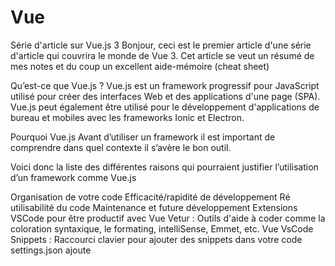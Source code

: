 # Vue

Série d'article sur Vue.js 3
Bonjour, ceci est le premier article d'une série d'article qui couvrira le monde de Vue 3. Cet article se veut un résumé de mes notes et du coup un excellent aide-mémoire (cheat sheet)

Qu’est-ce que Vue.js ?
Vue.js est un framework progressif pour JavaScript utilisé pour créer des interfaces Web et des applications d'une page (SPA). Vue.js peut également être utilisé pour le développement d'applications de bureau et mobiles avec les frameworks Ionic et Electron.

Pourquoi Vue.js
Avant d’utiliser un framework il est important de comprendre dans quel contexte il s’avère le bon outil.

Voici donc la liste des différentes raisons qui pourraient justifier l’utilisation d’un framework comme Vue.js

Organisation de votre code
Efficacité/rapidité de développement
Ré utilisabilité du code
Maintenance et future développement
Extensions VSCode pour être productif avec Vue
Vetur : Outils d'aide à coder comme la coloration syntaxique, le formating, intelliSense, Emmet, etc.
Vue VsCode Snippets : Raccourci clavier pour ajouter des snippets dans votre code
settings.json ajoute
